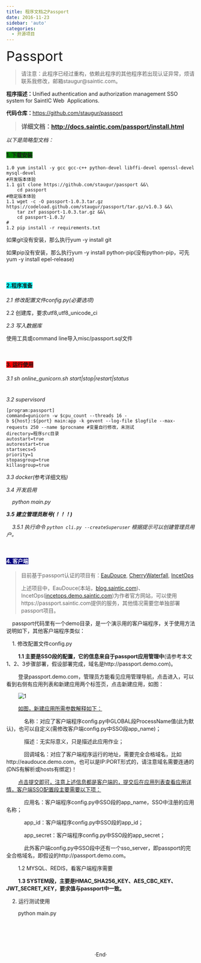```yaml
---
title: 程序文档之Passport
date: 2016-11-23
sidebar: 'auto'
categories:
  - 开源项目
---
```


<p></p><p><span style="color: inherit; font-family: inherit; font-size: 36px;">Passport</span><br></p><blockquote><p>请注意：此程序已经过重构，依赖此程序的其他程序若出现认证异常，烦请联系我修改，邮箱staugur@saintic.com。</p></blockquote><p><b>程序描述：</b>Unified authentication and authorization management SSO system for SaintIC Web &nbsp;Applications.<!--
p--></p><p><b>代码仓库：</b><a href="https://github.com/staugur/passport" target="_blank">https://github.com/staugur/passport</a></p><blockquote><p><b><font size="3">详细文档：<a href="http://docs.saintic.com/passport/install.html" target="_blank">http://docs.saintic.com/passport/install.html</a></font></b></p></blockquote><p><i>以下是简略型文档：</i></p><h4><b style="background-color: rgb(0, 128, 0);">1. 下载安装</b></h4><pre style="max-width: 100%;"><code class="bash hljs" codemark="1">1.0 yum install -y gcc gcc-c++ python-devel libffi-devel openssl-devel mysql-devel
<span class="hljs-comment">#开发版本体验</span>
1.1 git <span class="hljs-built_in">clone</span> https://github.com/staugur/passport &amp;&amp;\
    <span class="hljs-built_in">cd</span> passport
<span class="hljs-comment">#稳定版本体验</span>
1.1 wget -c -O passport-1.0.3.tar.gz https://codeload.github.com/staugur/passport/tar.gz/v1.0.3 &amp;&amp;\
    tar zxf passport-1.0.3.tar.gz &amp;&amp;\
    <span class="hljs-built_in">cd</span> passport-1.0.3/
<span class="hljs-comment">#</span>
1.2 pip install -r requirements.txt</code></pre><p>如果git没有安装，那么执行yum -y install git</p><p>如果pip没有安装，那么执行yum -y install python-pip(没有python-pip，可先yum -y install epel-release)</p><p><br></p><h4><b style="background-color: rgb(0, 255, 255);">2.程序准备</b></h4><p><i>2.1 修改配置文件config.py(必要选项)</i></p><p>2.2 创建库，要求utf8,utf8_unicode_ci</p><p><i>2.3 写入数据库</i></p><p>使用工具或command line导入misc/passport.sql文件</p><p><br></p><h4><span style="background-color: rgb(255, 0, 0);">3. 运行使用</span></h4><p><i>3.1 sh online_gunicorn.sh start|stop|restart|status</i></p><h1 id="h1-license"><a name="LICENSE" class="referen
ce-link"></a></h1><p><i>3.2 supervisord</i></p><pre style="max-width: 100%;"><code class="ini hljs" codemark="1"><span class="hljs-section">[program:passport]</span>
<span class="hljs-attr
">command</span>=<span style="font-size: inherit;">gunicorn&nbsp;-w&nbsp;$cpu_count&nbsp;--threads&nbsp;16&nbsp;-b&nbsp;${host}:${port}&nbsp;main:app&nbsp;-k&nbsp;gevent&nbsp;--log-file&nbsp;$logfile&nbsp;--max-requests&nbsp;250&nbsp;--name&nbsp;$procname #变量自行修改，未测试</span>
directory=程序src目录
<span class="hljs-attr">autostart</span>=<span class="hljs-literal">true</span>
<span class="hljs-attr">autorestart</span>=<span class="h
ljs-literal">true</span>
<span class="hljs-attr">startsecs</span>=<span class="hljs-number">5</span>
<span class="hljs-attr">priority</span>=<span class="hljs-number">1</span>
<span class="hljs-attr">stopasgroup</span>=<span class="hljs-literal">true</span>
<span class="hljs-attr">killasgroup</span>=<span class="hljs-literal">true</span></code></pre>
<p><i>3.3 docker(</i>参考详细文档<i>)</i></p><p><i>3.4 开发启用</i></p><p><i>&nbsp; &nbsp; python main.py</i></p><p><i><b>3.5 建立管理员账号(！！！)</b></i></p><p><i>&nbsp; &nbsp; 3.5.1 执行命令 <code>python cli.py --createSuperuser</code> 根据提示可以创建管理员用户。</i></p><p><i><br></i></p><h4><span style="background-color: rgb(0, 0, 128);"><font color="#ffffff">4. 客户端</font></span></h4><blockquote><p>目前基于passport认证的项目有：<a href="https://github.com/staugur/EauDouce" target="_blank">EauDouce</a>,&nbsp;<a href="https://github.com/staugur/CherryWaterfall" target="_blank">CherryWaterfall</a>, <a href="https://github.com/staugur/IncetOps" target="_blank">IncetOps</a></p><p>上述项目中，EauDouce(本站，<a href="https://blog.saintic.com" target="_blank"><span>blog.</span><span>saintic.com</span></a>)、IncetOps(<a target="_blank" href="http://incetops.demo.saintic.com/">incetops.demo.saintic.com</a>)为作者官方网站，可以使用https://passport.saintic.com提供的服务，其他情况需要您单独部署passport项目。</p></blockquote><p>&nbsp; &nbsp; passport代码里有一个demo目录，是一个演示用的客户端程序，关于使用方法说明如下，其他客户端程序类似：</p><p>&nbsp; &nbsp; 1. 修改配置文件config.py</p><p>&nbsp; &nbsp; &nbsp; &nbsp; <b>1.1 主要是SSO段的配置，它的信息来自于passport应用管理中</b>(请参考本文1、2、3步骤部署，假设部署完成，域名是http://passport.demo.com)。</p><p>&nbsp; &nbsp; &nbsp; &nbsp; 登录passport.demo.com，管理员方能看见应用管理导航，点击进入，可以看到右侧有应用列表和新建应用两个标签页，点击新建应用，如图：</p><p>&nbsp; &nbsp; &nbsp; &nbsp;&nbsp;<img src="https://static.saintic.com/EauDouce/blog/201808091029114480.png" alt="1" style="max-width: 100%;" class=""></p><p>&nbsp; &nbsp; &nbsp; &nbsp; <u>如图，新建应用所需参数解释如下：</u></p><p>&nbsp; &nbsp; &nbsp; &nbsp; &nbsp; &nbsp; 名称：对应了客户端程序config.py中GLOBAL段ProcessName值(此为默认)，也可以自定义(需修改客户端config.py中SSO段app_name)；</p><p>&nbsp; &nbsp; &nbsp; &nbsp; &nbsp; &nbsp; 描述：无实际意义，只是描述此应用作业；</p><p>&nbsp; &nbsp; &nbsp; &nbsp; &nbsp; &nbsp; 回调域名：对应了客户端程序运行的地址，需要完全合格域名，比如http://eaudouce.demo.com，也可以是IP:PORT形式的，请注意域名需要连通的(DNS有解析或hosts有绑定)！</p><p>&nbsp; &nbsp; &nbsp; &nbsp; <u>点击提交即可，注意上述信息都是客户端的，提交后在应用列表查看应用详情，客户端SSO配置段主要需要以下项：</u></p><p>&nbsp; &nbsp; &nbsp; &nbsp; &nbsp; &nbsp; 应用名：客户端程序config.py中SSO段的app_name，SSO中注册的应用名称；</p><p>&nbsp; &nbsp; &nbsp; &nbsp; &nbsp; &nbsp; app_id：客户端程序config.py中SSO段的app_id；</p><p>&nbsp; &nbsp; &nbsp; &nbsp; &nbsp; &nbsp; app_secret：客户端程序config.py中SSO段的app_secret；</p><p>&nbsp; &nbsp; &nbsp; &nbsp; &nbsp; &nbsp; 此外客户端config.py中SSO段中还有一个sso_server，即passport的完全合格域名，即假设的http://passport.demo.com。</p><p>&nbsp; &nbsp; &nbsp; &nbsp; 1.2 MYSQL、REDIS，看客户端程序需要</p><p>&nbsp; &nbsp; &nbsp; &nbsp; <b>1.3 SYSTEM段，主要是HMAC_SHA256_KEY、AES_CBC_KEY、JWT_SECRET_KEY，要求值与passport中一致。</b></p><p>&nbsp; &nbsp; 2. 运行测试使用</p><p>&nbsp; &nbsp; &nbsp; &nbsp; python main.py</p><p><br></p><p></p><p><br></p>
<br>

<center>  ·End·  </center>
